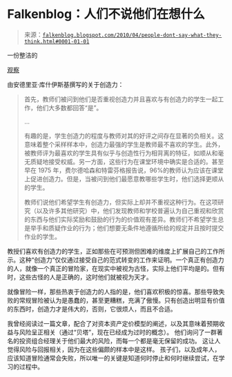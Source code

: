 <!--yml

类别：未分类

日期：2024 年 5 月 12 日 21:36:20

-->

# Falkenblog：人们不说他们在想什么

> 来源：[`falkenblog.blogspot.com/2010/04/people-dont-say-what-they-think.html#0001-01-01`](http://falkenblog.blogspot.com/2010/04/people-dont-say-what-they-think.html#0001-01-01)

一份整洁的

[观察](http://www.scientificblogging.com/rogue_neuron/creativity_crime_passion)

由安德里亚·库什伊斯基撰写的关于创造力：

> 首先，教师们被问到他们是否重视创造力并且喜欢与有创造力的学生一起工作，他们大多数都回答“是”。
> 
> ...
> 
> 有趣的是，学生创造力的程度与教师对其的好评之间存在显著的负相关。这意味着整个采样样本中，创造力最强的学生是教师最不喜欢的学生。此外，被教师评为最喜欢的学生具有似乎与创造性行为相背离的特征，如顺从和毫无质疑地接受权威。另一方面，这些行为在课堂环境中确实是合适的。甚至早在 1975 年，费尔德哈森和特雷芬格报告说，96%的教师认为应该在课堂上促进创造力。但是，当被问到他们最愿意教哪些学生时，他们选择更顺从的学生。
> 
> 教师们说他们希望学生有创造力，但实际上却并不重视这种行为。在这项研究（以及许多其他研究）中，他们发现教师和学校普遍认为自己重视和欣赏的东西与他们实际奖励和鼓励的行为的价值观有差异。教师们不希望学生总是举手和质疑作业的行为；他们想要无条件地遵循所给的规定并且按时提交作业的学生。

教授们喜欢有创造力的学生，正如那些在可预测但困难的维度上扩展自己的工作所示。这种“创造力”仅仅通过接受自己的范式转变的工作来证明。一个真正有创造力的人，就像一个真正的冒险家，在现实中被视为古怪，实际上他们平均是的。但有时，这些古怪的人是正确的，这时他们就被视为天才。

就像冒险一样，那些热衷于创造力的人指的是，他们喜欢积极的惊喜。那些导致失败的常规冒险被认为是愚蠢的，甚至更糟糕，充满了傲慢。只有创造出明显有价值的东西时，创造力才是伟大的，否则，它很烦人，而且不合适。

我曾经阅读过一篇文章，配合了对资本资产定价模型的阐述，以及其意味着预期收益与风险呈正相关（通过“贝塔”，现在已经成为过时的概念）。 他们询问了一群著名的投资组合经理关于他们最大的风险，而每一个都是毫无保留的成功。 这让人觉得风险与回报相关，因为在这些偏颇的样本中是这样。 孩子们，以及成年人，应该知道冒险通常会失败，所以唯一的关键是知道何时停止和何时继续尝试，在学习的过程中。
